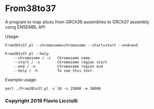 # From38to37
A program to map slices from GRCh38 assemblies to GRCh37 assembly using ENSEMBL API

Usage:
```
From38to37.pl --chromosome=chromosome --start=start --end=end

From38to37.pl --help
    --chromosome / -c   Chromosome name.
    --start / -s        Chromosome region start
    --end / -e          Chromosome region end
    --help / -h         To see this text.
```
Example usage:
```
perl ./From38to37.pl -c 10 -s 25000 -e 30000
```

### Copyright 2019 Flavio Licciulli

